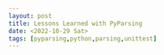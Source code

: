 ```yaml
---
layout: post
title: Lessons Learned with PyParsing
date: <2022-10-29 Sat>
tags: [pyparsing,python,parsing,unittest]
---
```



